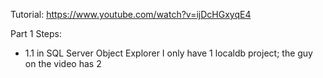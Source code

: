 Tutorial: https://www.youtube.com/watch?v=ijDcHGxyqE4

Part 1 Steps:
- 1.1 in SQL Server Object Explorer I only have 1 localdb project; the guy on the video has 2
